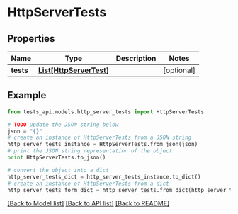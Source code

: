 # HttpServerTests


## Properties
Name | Type | Description | Notes
------------ | ------------- | ------------- | -------------
**tests** | [**List[HttpServerTest]**](HttpServerTest.md) |  | [optional] 

## Example

```python
from tests_api.models.http_server_tests import HttpServerTests

# TODO update the JSON string below
json = "{}"
# create an instance of HttpServerTests from a JSON string
http_server_tests_instance = HttpServerTests.from_json(json)
# print the JSON string representation of the object
print HttpServerTests.to_json()

# convert the object into a dict
http_server_tests_dict = http_server_tests_instance.to_dict()
# create an instance of HttpServerTests from a dict
http_server_tests_form_dict = http_server_tests.from_dict(http_server_tests_dict)
```
[[Back to Model list]](../README.md#documentation-for-models) [[Back to API list]](../README.md#documentation-for-api-endpoints) [[Back to README]](../README.md)


